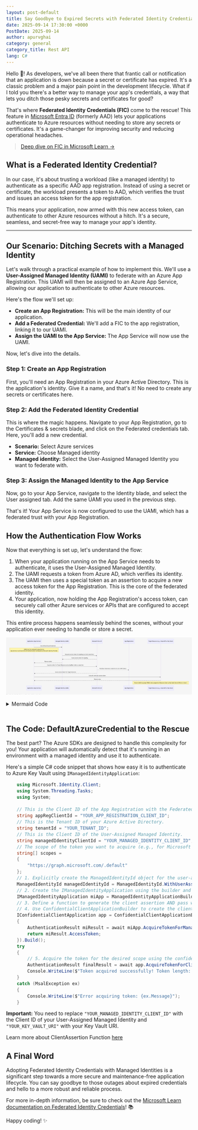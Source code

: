 ```yaml
---
layout: post-default
title: Say Goodbye to Expired Secrets with Federated Identity Credentials
date: 2025-09-14 17:30:00 +0000
PostDate: 2025-09-14
author: apurvghai
category: general
category_title: Rest API
lang: C#
---
```


Hello 👋! As developers, we've all been there that frantic call or notification that an application is down because a secret or certificate has expired. It's a classic problem and a major pain point in the development lifecycle. What if I told you there's a better way to manage your app's credentials, a way that lets you ditch those pesky secrets and certificates for good?

That's where **Federated Identity Credentials (FIC)** come to the rescue! This feature in [Microsoft Entra ID](https://docs.azure.cn/en-us/entra/fundamentals/what-is-entra) (formerly AAD) lets your applications authenticate to Azure resources without needing to store any secrets or certificates. It's a game-changer for improving security and reducing operational headaches.

> [Deep dive on FIC in Microsoft Learn →](https://learn.microsoft.com/en-us/graph/api/resources/federatedidentitycredentials-overview?view=graph-rest-1.0)




## What is a Federated Identity Credential?

In our case, it's about trusting a workload (like a managed identity) to authenticate as a specific AAD app registration. Instead of using a secret or certificate, the workload presents a token to AAD, which verifies the trust and issues an access token for the app registration.

This means your application, now armed with this new access token, can authenticate to other Azure resources without a hitch. It's a secure, seamless, and secret-free way to manage your app's identity.

---

## Our Scenario: Ditching Secrets with a Managed Identity

Let's walk through a practical example of how to implement this. We'll use a **User-Assigned Managed Identity (UAMI)** to federate with an Azure App Registration. This UAMI will then be assigned to an Azure App Service, allowing our application to authenticate to other Azure resources.

Here's the flow we'll set up:

*   **Create an App Registration:** This will be the main identity of our application.
*   **Add a Federated Credential:** We'll add a FIC to the app registration, linking it to our UAMI.
*   **Assign the UAMI to the App Service:** The App Service will now use the UAMI.

Now, let's dive into the details.

### Step 1: Create an App Registration

First, you'll need an App Registration in your Azure Active Directory. This is the application's identity. Give it a name, and that's it! No need to create any secrets or certificates here.

### Step 2: Add the Federated Identity Credential

This is where the magic happens. Navigate to your App Registration, go to the Certificates & secrets blade, and click on the Federated credentials tab. Here, you'll add a new credential.

*   **Scenario:** Select Azure services
*   **Service:** Choose Managed identity
*   **Managed identity:** Select the User-Assigned Managed Identity you want to federate with.

### Step 3: Assign the Managed Identity to the App Service

Now, go to your App Service, navigate to the Identity blade, and select the User assigned tab. Add the same UAMI you used in the previous step.

That's it! Your App Service is now configured to use the UAMI, which has a federated trust with your App Registration.

## How the Authentication Flow Works

Now that everything is set up, let's understand the flow:

1.  When your application running on the App Service needs to authenticate, it uses the User-Assigned Managed Identity.
2.  The UAMI requests a token from Azure AD, which verifies its identity.
3.  The UAMI then uses a special token as an assertion to acquire a new access token for the App Registration. This is the core of the federated identity.
4.  Your application, now holding the App Registration's access token, can securely call other Azure services or APIs that are configured to accept this identity.

This entire process happens seamlessly behind the scenes, without your application ever needing to handle or store a secret.

 
 ![image-fic-flow](/img/posts/fic/fic-flow.png)


<details> <summary>Mermaid Code</summary>

```mermaid
    sequenceDiagram
    participant AppService as Application (App Service)
    participant UAMI as Managed Identity (UAMI)
    participant AAD as Microsoft Entra ID
    participant AppReg as App Registration
    participant Resource as Target Resource (e.g., Graph API or Key Vault)

    AppService->>UAMI: Uses DefaultAzureCredential

    Note over AppService: UAMI must be assigned to App Service <br> App Service must have Entra ID Authentication Configured as Microsoft Identity Provider

    UAMI->>AAD: Requests access token for AppReg (as client assertion)
    AAD-->>UAMI: Issues access token for AppReg
    UAMI-->>AppService: Returns token
    AppService->>AAD: Acquires token for Target Resource using AppReg's token as assertion
    AAD->>AppReg: Validates federated credential (trusts UAMI token)
    AAD-->>AppService: Issues access token for Target Resource
    AppService->>Resource: Calls API with new access token
    Resource-->>AppService: Returns data

    Note over Resource: Ensure UAMI has proper RBAC roles assigned to Resource (Such as Key Vault Secret Officer or User›)

```
</details>
<br>


## The Code: DefaultAzureCredential to the Rescue

The best part? The Azure SDKs are designed to handle this complexity for you! Your application will automatically detect that it's running in an environment with a managed identity and use it to authenticate.

Here's a simple C# code snippet that shows how easy it is to authenticate to Azure Key Vault using `IManagedIdentityApplication`:


```cs
    using Microsoft.Identity.Client;
    using System.Threading.Tasks;
    using System;

    // This is the Client ID of the App Registration with the Federated Credential.
    string appRegClientId = "YOUR_APP_REGISTRATION_CLIENT_ID";
    // This is the Tenant ID of your Azure Active Directory.
    string tenantId = "YOUR_TENANT_ID";
    // This is the Client ID of the User-Assigned Managed Identity.
    string managedIdentityClientId = "YOUR_MANAGED_IDENTITY_CLIENT_ID";
    // The scope of the token you want to acquire (e.g., for Microsoft Graph).
    string[] scopes =
    {
        "https://graph.microsoft.com/.default"
    };
    // 1. Explicitly create the ManagedIdentityId object for the user-assigned identity.
    ManagedIdentityId managedIdentityId = ManagedIdentityId.WithUserAssignedClientId(managedIdentityClientId);
    // 2. Create the IManagedIdentityApplication using the builder and the managedIdentityId object.
    IManagedIdentityApplication miApp = ManagedIdentityApplicationBuilder.Create(managedIdentityId).Build();
    // 3. Define a function to generate the client assertion AND pass within WithClientAssertionMethod as Async Func
    // 4. Use ConfidentialClientApplicationBuilder to create the client with the assertion.
    IConfidentialClientApplication app = ConfidentialClientApplicationBuilder.Create(appRegClientId).WithTenantId(tenantId).WithClientAssertion(async (AssertionRequestOptions options) =>
    {
        AuthenticationResult miResult = await miApp.AcquireTokenForManagedIdentity("api://AzureADTokenExchange").ExecuteAsync();
        return miResult.AccessToken;
    }).Build();
    try
    {
        // 5. Acquire the token for the desired scope using the confidential client.
        AuthenticationResult finalResult = await app.AcquireTokenForClient(scopes).ExecuteAsync();
        Console.WriteLine($"Token acquired successfully! Token length: {finalResult.AccessToken.Length}");
    }
    catch (MsalException ex)
    {
        Console.WriteLine($"Error acquiring token: {ex.Message}");
    }
```

**Important:** You need to replace `"YOUR_MANAGED_IDENTITY_CLIENT_ID"` with the Client ID of your User-Assigned Managed Identity and `"YOUR_KEY_VAULT_URI"` with your Key Vault URI.

Learn more about ClientAssertion Function [here](https://learn.microsoft.com/en-us/entra/msal/dotnet/acquiring-tokens/web-apps-apis/confidential-client-assertions)

## A Final Word

Adopting Federated Identity Credentials with Managed Identities is a significant step towards a more secure and maintenance-free application lifecycle. You can say goodbye to those outages about expired credentials and hello to a more robust and reliable process.

For more in-depth information, be sure to check out the [Microsoft Learn documentation on Federated Identity Credentials](https://learn.microsoft.com/en-us/azure/active-directory/develop/workload-identity-federation)! 📚

Happy coding! ✨